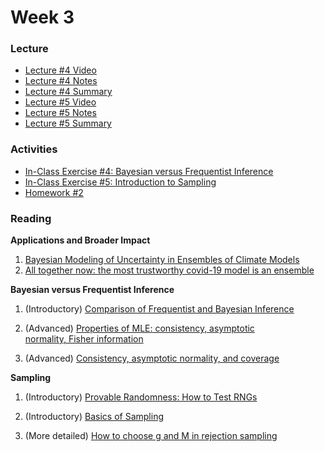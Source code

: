 # Week 3

### Lecture
- [Lecture #4 Video](https://youtu.be/623wr7QsXWA)
- [Lecture #4 Notes](https://github.com/onefishy/am207/blob/master/Lectures/lecture_4_notes.ipynb)
- [Lecture #4 Summary](https://github.com/onefishy/am207/blob/master/Lectures/lecture_4_summary.ipynb)
- [Lecture #5 Video](https://youtu.be/aRVIJpPPg3o)
- [Lecture #5 Notes](https://github.com/onefishy/am207/blob/master/Lectures/lecture_5_notes.ipynb)
- [Lecture #5 Summary](https://github.com/onefishy/am207/blob/master/Lectures/lecture_5_summary.ipynb)

### Activities
- [In-Class Exercise #4: Bayesian versus Frequentist Inference](https://deepnote.com/workspace/weiwei-pan-2902decb-902f-40cc-9fa6-af2e3f31f15b/project/AM207Fall202104bayesianversusfrequentist-Duplicate-02ae759b-e78c-457b-8c50-a5fc8a08f8cd)
- [In-Class Exercise #5: Introduction to Sampling](https://deepnote.com/workspace/weiwei-pan-2902decb-902f-40cc-9fa6-af2e3f31f15b/project/AM207Fall202105introductiontosampling-58c3d190-c345-434e-9eb5-4284164ead61)
- [Homework #2](https://github.com/onefishy/am207/blob/master/HW/AM207_HW2.ipynb)

### Reading
**Applications and Broader Impact**

1.  [Bayesian Modeling of Uncertainty in Ensembles of Climate Models](https://www.jstor.org/stable/40591903?seq=1#metadata_info_tab_contents)
2.  [All together now: the most trustworthy covid-19 model is an ensemble](https://www.technologyreview.com/2021/05/28/1025478/covid-ensemble-model-forecast-trustworthy/)

**Bayesian versus Frequentist Inference**

1. (Introductory) [Comparison of Frequentist and Bayesian Inference](https://ocw.mit.edu/courses/mathematics/18-05-introduction-to-probability-and-statistics-spring-2014/readings/MIT18_05S14_Reading20.pdf)

2. (Advanced) [Properties of MLE: consistency, asymptotic normality, Fisher information](https://ocw.mit.edu/courses/mathematics/18-443-statistics-for-applications-fall-2006/lecture-notes/lecture3.pdf)

3. (Advanced) [Consistency, asymptotic normality, and coverage](https://jwmi.github.io/ASM/1-FrequentistEvaluations.pdf)

**Sampling**

1. (Introductory) [Provable Randomness: How to Test RNGs](https://medium.com/unitychain/provable-randomness-how-to-test-rngs-55ac6726c5a3)

2. (Introductory) [Basics of Sampling](https://www.math.arizona.edu/~tgk/mc/book_chap4.pdf) 

3. (More detailed) [How to choose g and M in rejection sampling](https://bookdown.org/rdpeng/advstatcomp/rejection-sampling.html)
